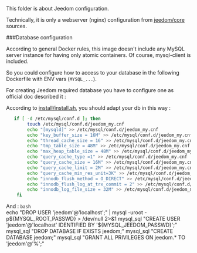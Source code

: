 This folder is about Jeedom configuration.

Technically, it is only a webserver (nginx) configuration from [jeedom/core](https://github.com/jeedom/core) sources.

###Database configuration

According to general Docker rules, this image doesn't include any MySQL server instance for having only atomic containers. Of course, mysql-client is included.

So you could configure how to access to your database in the following Dockerfile with ENV vars (`MYSQL_...`). 

For creating Jeedom required database you have to configure one as official doc described it :

According to [install/install.sh](https://github.com/jeedom/core/blob/beta/install/install.sh), you should adapt your db in this way :
```bash
   if [ -d /etc/mysql/conf.d ]; then
    	touch /etc/mysql/conf.d/jeedom_my.cnf
    	echo "[mysqld]" >> /etc/mysql/conf.d/jeedom_my.cnf
    	echo "key_buffer_size = 16M" >> /etc/mysql/conf.d/jeedom_my.cnf
		echo "thread_cache_size = 16" >> /etc/mysql/conf.d/jeedom_my.cnf
		echo "tmp_table_size = 48M" >> /etc/mysql/conf.d/jeedom_my.cnf
		echo "max_heap_table_size = 48M" >> /etc/mysql/conf.d/jeedom_my.cnf
		echo "query_cache_type =1" >> /etc/mysql/conf.d/jeedom_my.cnf
		echo "query_cache_size = 16M" >> /etc/mysql/conf.d/jeedom_my.cnf
		echo "query_cache_limit = 2M" >> /etc/mysql/conf.d/jeedom_my.cnf
		echo "query_cache_min_res_unit=3K" >> /etc/mysql/conf.d/jeedom_my.cnf
		echo "innodb_flush_method = O_DIRECT" >> /etc/mysql/conf.d/jeedom_my.cnf
		echo "innodb_flush_log_at_trx_commit = 2" >> /etc/mysql/conf.d/jeedom_my.cnf
		echo "innodb_log_file_size = 32M" >> /etc/mysql/conf.d/jeedom_my.cnf
    fi
```
And :
```bash```	
  echo "DROP USER 'jeedom'@'localhost';" | mysql -uroot -p${MYSQL_ROOT_PASSWD} > /dev/null 2>&1
	mysql_sql "CREATE USER 'jeedom'@'localhost' IDENTIFIED BY '${MYSQL_JEEDOM_PASSWD}';"
	mysql_sql "DROP DATABASE IF EXISTS jeedom;"
	mysql_sql "CREATE DATABASE jeedom;"
	mysql_sql "GRANT ALL PRIVILEGES ON jeedom.* TO 'jeedom'@'%';"
```
